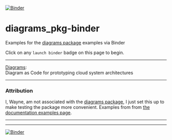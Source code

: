 [![Binder](https://mybinder.org/badge_logo.svg)](https://mybinder.org/v2/gh/fomightez/diagrams_pkg-binder/main?filepath=index.ipynb)

# diagrams_pkg-binder

Examples for the [diagrams package](https://github.com/mingrammer/diagrams) examples via Binder

Click on any `launch binder` badge on this page to begin.


----------

[Diagrams](https://github.com/mingrammer/diagrams):  
Diagram as Code for prototyping cloud system architectures



-----------


### Attribution

I, Wayne, am not associated with the [diagrams package](https://github.com/mingrammer/diagrams), I just set this up to make testing the package more convenient. Examples from from [the documentation examples page](https://diagrams.mingrammer.com/docs/getting-started/examples).

----------


----------

[![Binder](https://mybinder.org/badge_logo.svg)](https://mybinder.org/v2/gh/fomightez/diagrams_pkg-binder/main?filepath=index.ipynb)